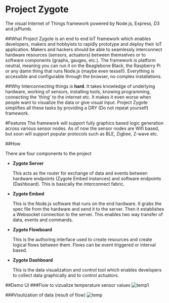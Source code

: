Project Zygote
==============
The visual Internet of Things framework powered by Node.js, Express, D3 and jsPlumb.

##What
Project Zygote is an end to end IoT framework which enables developers, makers and hobbyists to rapidly prototype and deploy their IoT application. Makers and hackers should be able to seamlessly interconnect hardware resources (sensors, actuators) between themselves or to software components (graphs, gauges, etc.). The framework is platform neutral, meaning you can run it on the Beaglebone Black, the Raspberry Pi or any damn thing that runs Node.js (maybe even tessel!). Everything is accessible and configurable through the browser, no complex installations. 

##Why
Interconnecting things is **hard**. It takes knowledge of underlying hardware, working of sensors, installing tools, knowing programming, connecting the 'thing' to the internet etc. It makes it even worse when people want to visualize the data or give visual input. Project Zygote simplifies all these tasks by providing a DRY (Do not repeat yourself) framework. 

#Features
The framework will support fully graphics based logic generation across various sensor nodes.
As of now the sensor nodes are Wifi based, but soon will support popular protocols such as BLE, Zigbee, Z-wave etc.

##How

There are four components to the project
  * **Zygote Server**
  
    This acts as the router for exchange of data and events between hardware endpoints (Zygote Embed instances) and software endpoints (Dashboard). This is basically the interconnect fabric.

  * **Zygote Embed**
  
    This is the Node.js software that runs on the end hardware. It grabs the spec file from the hardware and send it to the server. Then it establishes a Websocket connection to the server. This enables two way transfer of data, events and commands.

  * **Zygote Flowboard**
  
    This is the authoring interface used to create resources and create logical flows between them. Flows can be event triggered or interval based. 

  * **Zygote Dashboard**
  
    This is the data visualization and control tool which enables developers to collect data graphically and to control actuators.

##Demo UI
###Flow to vizualize temperature sensor values
![temp1](https://cloud.githubusercontent.com/assets/3639811/7278090/0ea8a20a-e931-11e4-9516-f372c349fced.png)

###Visulization of data (result of flow)
![temp](https://cloud.githubusercontent.com/assets/3639811/7278081/089775f8-e931-11e4-9c50-61c19b1c99b2.png)
